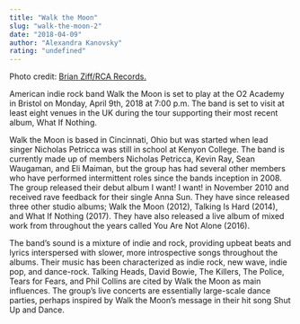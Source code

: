 ```yaml
---
title: "Walk the Moon"
slug: "walk-the-moon-2"
date: "2018-04-09"
author: "Alexandra Kanovsky"
rating: "undefined"
---
```


Photo credit: [Brian Ziff/RCA Records.](https://www.rcarecords.com/artist/walk-the-moon/)

American indie rock band Walk the Moon is set to play at the O2 Academy in Bristol on Monday, April 9th, 2018 at 7:00 p.m. The band is set to visit at least eight venues in the UK during the tour supporting their most recent album, What If Nothing.

Walk the Moon is based in Cincinnati, Ohio but was started when lead singer Nicholas Petricca was still in school at Kenyon College. The band is currently made up of members Nicholas Petricca, Kevin Ray, Sean Waugaman, and Eli Maiman, but the group has had several other members who have performed intermittent roles since the bands inception in 2008. The group released their debut album I want! I want! in November 2010 and received rave feedback for their single Anna Sun. They have since released three other studio albums; Walk the Moon (2012), Talking Is Hard (2014), and What If Nothing (2017). They have also released a live album of mixed work from throughout the years called You Are Not Alone (2016).

The band’s sound is a mixture of indie and rock, providing upbeat beats and lyrics interspersed with slower, more introspective songs throughout the albums. Their music has been characterized as indie rock, new wave, indie pop, and dance-rock. Talking Heads, David Bowie, The Killers, The Police, Tears for Fears, and Phil Collins are cited by Walk the Moon as main influences. The group’s live concerts are essentially large-scale dance parties, perhaps inspired by Walk the Moon’s message in their hit song Shut Up and Dance.
